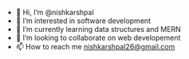- 👋 Hi, I’m @nishkarshpal
- 👀 I’m interested in software development
- 🌱 I’m currently learning data structures and MERN  
- 💞️ I’m looking to collaborate on web developement
- 📫 How to reach me nishkarshpal26@gmail.com

<!---
nishkarshpal/nishkarshpal is a ✨ special ✨ repository because its `README.md` (this file) appears on your GitHub profile.
You can click the Preview link to take a look at your changes.
--->
